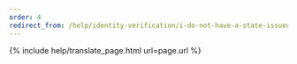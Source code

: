 ```yaml
---
order: 4
redirect_from: /help/identity-verification/i-do-not-have-a-state-issued-id-can-i-still-verify-my-identity/
---
```


{% include help/translate_page.html url=page.url %}
